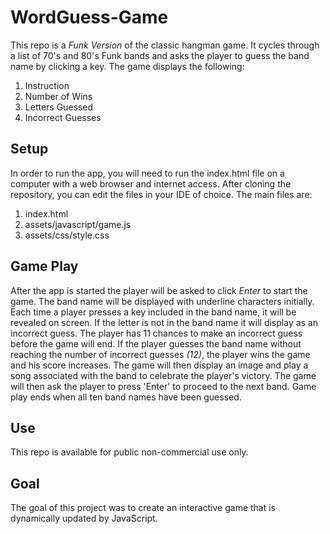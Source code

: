 # WordGuess-Game
This repo is a *Funk Version* of the classic hangman game.  It cycles through a list of 70's and 80's Funk bands and asks the player to guess the band name by clicking a key.  The game displays the following:
1. Instruction
1. Number of Wins
1. Letters Guessed
1. Incorrect Guesses
## Setup
In order to run the app, you will need to run the index.html file on a computer with a web browser and internet access.  After cloning the repository, you can edit the files in your IDE of choice.  The main files are:
1. index.html
1. assets/javascript/game.js
1. assets/css/style.css
## Game Play
After the app is started the player will be asked to click _Enter_ to start the game.  The band name will be displayed with underline characters initially.  Each time a player presses a key included in the band name, it will be revealed on screen.  If the letter is not in the band name it will display as an incorrect guess.  The player has 11 chances to make an incorrect guess before the game will end.  If the player guesses the band name without reaching the number of incorrect guesses _(12)_, the player wins the game and his score increases. The game will then display an image and play a song associated with the band to celebrate the player's victory.  The game will then ask the player to press 'Enter' to proceed to the next band.  Game play ends when all ten band names have been guessed.  
## Use
This repo is available for public non-commercial use only.
## Goal
The goal of this project was to create an interactive game that is dynamically updated by JavaScript.
